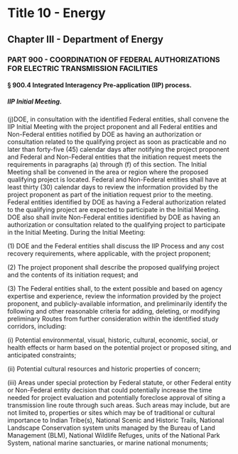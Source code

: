 
# Title 10 - Energy
## Chapter III - Department of Energy
### PART 900 - COORDINATION OF FEDERAL AUTHORIZATIONS FOR ELECTRIC TRANSMISSION FACILITIES
#### § 900.4 Integrated Interagency Pre-application (IIP) process.
##### IIP Initial Meeting.

(j)DOE, in consultation with the identified Federal entities, shall convene the IIP Initial Meeting with the project proponent and all Federal entities and Non-Federal entities notified by DOE as having an authorization or consultation related to the qualifying project as soon as practicable and no later than forty-five (45) calendar days after notifying the project proponent and Federal and Non-Federal entities that the initiation request meets the requirements in paragraphs (a) through (f) of this section. The Initial Meeting shall be convened in the area or region where the proposed qualifying project is located. Federal and Non-Federal entities shall have at least thirty (30) calendar days to review the information provided by the project proponent as part of the initiation request prior to the meeting. Federal entities identified by DOE as having a Federal authorization related to the qualifying project are expected to participate in the Initial Meeting. DOE also shall invite Non-Federal entities identified by DOE as having an authorization or consultation related to the qualifying project to participate in the Initial Meeting. During the Initial Meeting:

(1) DOE and the Federal entities shall discuss the IIP Process and any cost recovery requirements, where applicable, with the project proponent;

(2) The project proponent shall describe the proposed qualifying project and the contents of its initiation request; and

(3) The Federal entities shall, to the extent possible and based on agency expertise and experience, review the information provided by the project proponent, and publicly-available information, and preliminarily identify the following and other reasonable criteria for adding, deleting, or modifying preliminary Routes from further consideration within the identified study corridors, including:

(i) Potential environmental, visual, historic, cultural, economic, social, or health effects or harm based on the potential project or proposed siting, and anticipated constraints;

(ii) Potential cultural resources and historic properties of concern;

(iii) Areas under special protection by Federal statute, or other Federal entity or Non-Federal entity decision that could potentially increase the time needed for project evaluation and potentially foreclose approval of siting a transmission line route through such areas. Such areas may include, but are not limited to, properties or sites which may be of traditional or cultural importance to Indian Tribe(s), National Scenic and Historic Trails, National Landscape Conservation system units managed by the Bureau of Land Management (BLM), National Wildlife Refuges, units of the National Park System, national marine sanctuaries, or marine national monuments;
